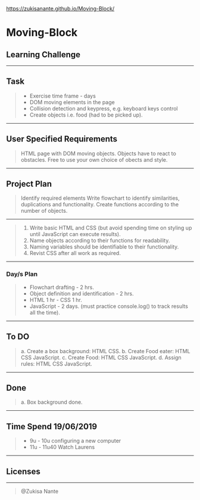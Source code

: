 https://zukisanante.github.io/Moving-Block/

# Moving-Block
## Learning Challenge
---
## Task
> - Exercise time frame - days
> - DOM moving elements in the page
> - Collision detection and keypress, e.g. keyboard keys control
> - Create objects i.e. food (had to be picked up).
---
## User Specified Requirements
> HTML page with DOM moving objects.
> Objects have to react to obstacles.
> Free to use your own choice of obects and style.
---
## Project Plan
> Identify required elements
> Write flowchart to identify similarities, duplications and functionality.
> Create functions according to the number of objects.
---
> 1. Write basic HTML and CSS (but avoid spending time on styling up until JavaScript can execute results).
> 2. Name objects according to their functions for readability.
> 3. Naming variables should be identifiable to their functionality.
> 4. Revist CSS after all work as required.
---
### Day/s Plan
> - Flowchart drafting - 2 hrs.
> - Object definition and identification - 2 hrs.
> - HTML 1 hr - CSS 1 hr.
> - JavaScript - 2 days. (must practice console.log() to track results all the time).
---
## To DO
> a. Create a box background: HTML CSS.
> b. Create Food eater: HTML CSS JavaScript.
> c. Create Food: HTML CSS JavaScript.
> d. Assign rules: HTML CSS JavaScript.
---
## Done
> a. Box background done.
---
## Time Spend 19/06/2019
> - 9u - 10u configuring a new computer 
> - 11u - 11u40 Watch Laurens
---
## Licenses
>
---
> @Zukisa Nante
